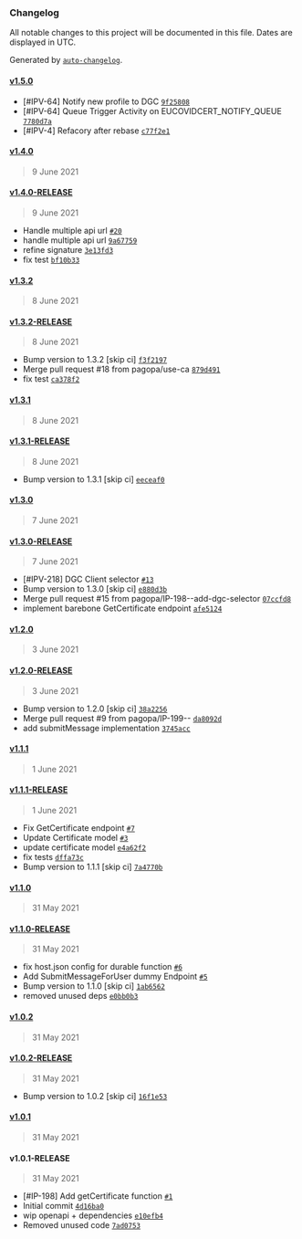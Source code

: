 ### Changelog

All notable changes to this project will be documented in this file. Dates are displayed in UTC.

Generated by [`auto-changelog`](https://github.com/CookPete/auto-changelog).

#### [v1.5.0](https://github.com/pagopa/io-functions-eucovidcerts/compare/v1.4.0...v1.5.0)

- [#IPV-64] Notify new profile to DGC [`9f25808`](https://github.com/pagopa/io-functions-eucovidcerts/commit/9f2580863720086b5584a794e5d4462dc797929d)
- [#IPV-64] Queue Trigger Activity on EUCOVIDCERT_NOTIFY_QUEUE [`7780d7a`](https://github.com/pagopa/io-functions-eucovidcerts/commit/7780d7aa904549cd54d064ea371c90b8be5abd04)
- [#IPV-4] Refacory after rebase [`c77f2e1`](https://github.com/pagopa/io-functions-eucovidcerts/commit/c77f2e1b3b4fbc1d51ea8688901bc0ececd54b1f)

#### [v1.4.0](https://github.com/pagopa/io-functions-eucovidcerts/compare/v1.4.0-RELEASE...v1.4.0)

> 9 June 2021

#### [v1.4.0-RELEASE](https://github.com/pagopa/io-functions-eucovidcerts/compare/v1.3.2...v1.4.0-RELEASE)

> 9 June 2021

- Handle multiple api url [`#20`](https://github.com/pagopa/io-functions-eucovidcerts/pull/20)
- handle multiple api url [`9a67759`](https://github.com/pagopa/io-functions-eucovidcerts/commit/9a67759ad6dc4a45214d4bb8896b5779c9a1a9d0)
- refine signature [`3e13fd3`](https://github.com/pagopa/io-functions-eucovidcerts/commit/3e13fd3491a95395c422404fe94292bc65962c00)
- fix test [`bf10b33`](https://github.com/pagopa/io-functions-eucovidcerts/commit/bf10b33a573ad0eb6046f12924dcea320e74a854)

#### [v1.3.2](https://github.com/pagopa/io-functions-eucovidcerts/compare/v1.3.2-RELEASE...v1.3.2)

> 8 June 2021

#### [v1.3.2-RELEASE](https://github.com/pagopa/io-functions-eucovidcerts/compare/v1.3.1...v1.3.2-RELEASE)

> 8 June 2021

- Bump version to 1.3.2 [skip ci] [`f3f2197`](https://github.com/pagopa/io-functions-eucovidcerts/commit/f3f2197821a12bc0ea998ddf2e9f5bde6cf318d0)
- Merge pull request #18 from pagopa/use-ca [`879d491`](https://github.com/pagopa/io-functions-eucovidcerts/commit/879d491c4859f07805d7765fbd6fab4905b8db33)
- fix test [`ca378f2`](https://github.com/pagopa/io-functions-eucovidcerts/commit/ca378f20167976ea18114d1a34a20e796d4de15b)

#### [v1.3.1](https://github.com/pagopa/io-functions-eucovidcerts/compare/v1.3.1-RELEASE...v1.3.1)

> 8 June 2021

#### [v1.3.1-RELEASE](https://github.com/pagopa/io-functions-eucovidcerts/compare/v1.3.0...v1.3.1-RELEASE)

> 8 June 2021

- Bump version to 1.3.1 [skip ci] [`eeceaf0`](https://github.com/pagopa/io-functions-eucovidcerts/commit/eeceaf0a1e90f032c1d408881468360a9a269fb9)

#### [v1.3.0](https://github.com/pagopa/io-functions-eucovidcerts/compare/v1.3.0-RELEASE...v1.3.0)

> 7 June 2021

#### [v1.3.0-RELEASE](https://github.com/pagopa/io-functions-eucovidcerts/compare/v1.2.0...v1.3.0-RELEASE)

> 7 June 2021

- [#IPV-218] DGC Client selector [`#13`](https://github.com/pagopa/io-functions-eucovidcerts/pull/13)
- Bump version to 1.3.0 [skip ci] [`e880d3b`](https://github.com/pagopa/io-functions-eucovidcerts/commit/e880d3bf99a79c07a37cf04920faaf1754cbe97e)
- Merge pull request #15 from pagopa/IP-198--add-dgc-selector [`07ccfd8`](https://github.com/pagopa/io-functions-eucovidcerts/commit/07ccfd80d64f26429b1e8324c14ffe8bf697e1c6)
- implement barebone GetCertificate endpoint [`afe5124`](https://github.com/pagopa/io-functions-eucovidcerts/commit/afe5124ae3e397576e31641ba4dbf2ff8434ed78)

#### [v1.2.0](https://github.com/pagopa/io-functions-eucovidcerts/compare/v1.2.0-RELEASE...v1.2.0)

> 3 June 2021

#### [v1.2.0-RELEASE](https://github.com/pagopa/io-functions-eucovidcerts/compare/v1.1.1...v1.2.0-RELEASE)

> 3 June 2021

- Bump version to 1.2.0 [skip ci] [`38a2256`](https://github.com/pagopa/io-functions-eucovidcerts/commit/38a2256f3b0a418744059b3594464f683a8520af)
- Merge pull request #9 from pagopa/IP-199-- [`da8092d`](https://github.com/pagopa/io-functions-eucovidcerts/commit/da8092d466ee7db54e385a28672827553a6a32e5)
- add submitMessage implementation [`3745acc`](https://github.com/pagopa/io-functions-eucovidcerts/commit/3745accc05558a9c15228fb703ec8462e1a23307)

#### [v1.1.1](https://github.com/pagopa/io-functions-eucovidcerts/compare/v1.1.1-RELEASE...v1.1.1)

> 1 June 2021

#### [v1.1.1-RELEASE](https://github.com/pagopa/io-functions-eucovidcerts/compare/v1.1.0...v1.1.1-RELEASE)

> 1 June 2021

- Fix GetCertificate endpoint [`#7`](https://github.com/pagopa/io-functions-eucovidcerts/pull/7)
- Update Certificate model [`#3`](https://github.com/pagopa/io-functions-eucovidcerts/pull/3)
- update certificate model [`e4a62f2`](https://github.com/pagopa/io-functions-eucovidcerts/commit/e4a62f2d852740e89cf49c439f4d65a731b7dee9)
- fix tests [`dffa73c`](https://github.com/pagopa/io-functions-eucovidcerts/commit/dffa73c968df1c3294958e8d255fe03614bb9f6c)
- Bump version to 1.1.1 [skip ci] [`7a4770b`](https://github.com/pagopa/io-functions-eucovidcerts/commit/7a4770b79e70abc36531ad1de6a45ebdc7d77ae7)

#### [v1.1.0](https://github.com/pagopa/io-functions-eucovidcerts/compare/v1.1.0-RELEASE...v1.1.0)

> 31 May 2021

#### [v1.1.0-RELEASE](https://github.com/pagopa/io-functions-eucovidcerts/compare/v1.0.2...v1.1.0-RELEASE)

> 31 May 2021

- fix host.json config for durable function [`#6`](https://github.com/pagopa/io-functions-eucovidcerts/pull/6)
- Add SubmitMessageForUser dummy Endpoint [`#5`](https://github.com/pagopa/io-functions-eucovidcerts/pull/5)
- Bump version to 1.1.0 [skip ci] [`1ab6562`](https://github.com/pagopa/io-functions-eucovidcerts/commit/1ab65622e3612e1256cfb5db29c9b4aba7a5a2db)
- removed unused deps [`e0bb0b3`](https://github.com/pagopa/io-functions-eucovidcerts/commit/e0bb0b34702cf05dab7c8e67e30d328796812aba)

#### [v1.0.2](https://github.com/pagopa/io-functions-eucovidcerts/compare/v1.0.2-RELEASE...v1.0.2)

> 31 May 2021

#### [v1.0.2-RELEASE](https://github.com/pagopa/io-functions-eucovidcerts/compare/v1.0.1...v1.0.2-RELEASE)

> 31 May 2021

- Bump version to 1.0.2 [skip ci] [`16f1e53`](https://github.com/pagopa/io-functions-eucovidcerts/commit/16f1e53254daff5669b65c1c8292d5e8e708fbef)

#### [v1.0.1](https://github.com/pagopa/io-functions-eucovidcerts/compare/v1.0.1-RELEASE...v1.0.1)

> 31 May 2021

#### v1.0.1-RELEASE

> 31 May 2021

- [#IP-198] Add getCertificate function [`#1`](https://github.com/pagopa/io-functions-eucovidcerts/pull/1)
- Initial commit [`4d16ba0`](https://github.com/pagopa/io-functions-eucovidcerts/commit/4d16ba0c09ec65b8688d601544d1de09e4aa7432)
- wip openapi + dependencies [`e10efb4`](https://github.com/pagopa/io-functions-eucovidcerts/commit/e10efb4a230a4e17a67c6435ceb9065ef53bc5ca)
- Removed unused code [`7ad0753`](https://github.com/pagopa/io-functions-eucovidcerts/commit/7ad0753fe7f3ae3a7bd4e2bcbb9b33567f82fd45)
